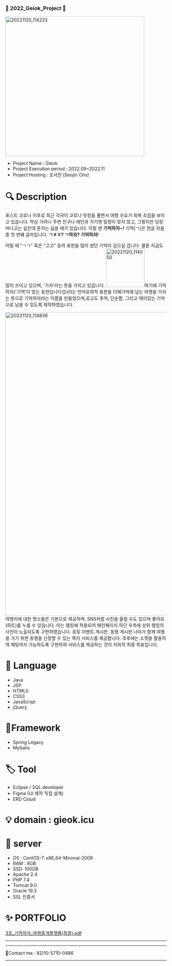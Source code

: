 ### 🌱 2022_Geiok_Project 🌱
<img width="434" alt="20221120_114223" src="https://user-images.githubusercontent.com/111629889/202880289-24128138-bcf1-43a5-833f-f1416cf39bfb.png">

* Project Name : Gieok
* Project Execution period : 2022.09~2022.11
* Project Hosting : 조서진 (Seojin Cho) 

# 🔍 Description
포스트 코로나 이후로 최근 각국이 코로나 빗장을 풀면서 여행 수요가 회복 조짐을 보이고 있습니다.
막상 가려니 주변 친구나 애인과 가기엔 일정이 맞지 않고, 그렇지만 당장 떠나고는 싶은데 혼자는 싫을 때가 있습니다. 이럴 땐 __기억하자~!__ 기역(ㄱ)은 한글 자음 중 첫 번째 글자입니다. __ㄱㅎㅈ? ㄱ하자? 기억하자!__

어릴 때 "ㄱㄱ" 혹은 "고고" 등의 표현을 많이 썼던 기억이 있으실 겁니다. 물론 지금도 많이 쓰이고 있으며, '가자'라는 뜻을 가지고 있습니다. 
<img width="120" alt="20221120_114050" src="https://user-images.githubusercontent.com/111629889/202880148-07f27e73-770a-4073-9832-8b2c84716bda.png">여기에 기억하자('기역'이 맞는 표현입니다😊)라는 언어유희적 표현을 더해기억에 남는 여행을 가자는 뜻으로 기억하자라는 이름을 만들었으며,로고도 추억, 단순함, 그리고 재미있는 기억으로 남을 수 있도록 제작하였습니다.

<img width="944" alt="20221120_114839" src="https://user-images.githubusercontent.com/111629889/202880346-009cbe86-151d-419c-95c6-14838d357ae8.png">
여행지에 대한 명소들은 기본으로 제공하며, SNS처럼 사진을 올릴 수도 있으며 좋아요(하트)를 누를 수 있습니다. 
이는 랭킹에 적용되어 메인페이지 하단 우측에 상위 랭킹의 사진이 노출되도록 구현하였습니다. 
포토 이벤트 게시판, 동행 게시판 나아가 함께 여행을 가기 위한 동행을 신청할 수 있는 쪽지 서비스를 제공합니다. 추후에는 소켓을 활용하여 채팅까지 가능하도록 구현하여 서비스를 제공하는 것이 저희의 최종 목표입니다.

# 📝 Language 
* Java
* JSP
* HTML5
* CSS3
* JavaScript
* jQuery

# 🚩Framework
* Spring Legacy
* Mybatis

# 🏷️ Tool
* Eclipse / SQL developer 
* Figma (UI 제작 직접 설계)
* ERD Cloud

# 💡 domain : gieok.icu

# 🚀 server
* OS : CentOS-7-x86_64-Minimal-2009
* RAM : 8GB
* SSD: 100GB
* Apache 2.4
* PHP 7.4
* Tomcat 9.0
* Oracle 19.3
* SSL 인증서


# ✨ PORTFOLIO

[3조_기억하자_여행중개플랫폼(최종).pdf](https://github.com/seojinvely1004/project-gieok.icu/files/10048298/3._._.pdf)

___
***
🧐Contact me : 82)10-5710-0486
___
